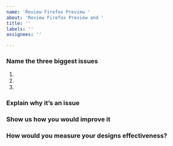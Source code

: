 ```yaml
---
name: 'Review Firefox Preview '
about: 'Review Firefox Preview and '
title: ''
labels: ''
assignees: ''

---
```


### Name the three biggest issues
1. 
2. 
3. 

### Explain why it’s an issue 

### Show us how you would improve it

### How would you measure your designs effectiveness?
